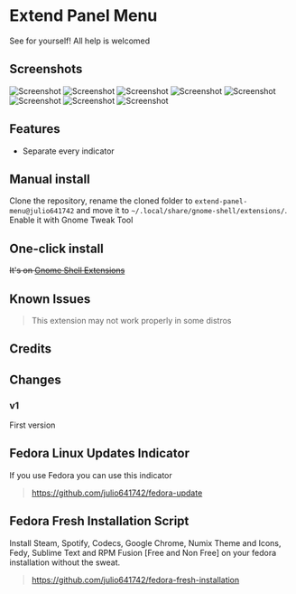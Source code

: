 # Extend Panel Menu

See for yourself!
All help is welcomed

## Screenshots
![Screenshot](https://raw.githubusercontent.com/julio641742/extend-panel-menu/master/screenshots/full.png)
![Screenshot](https://raw.githubusercontent.com/julio641742/extend-panel-menu/master/screenshots/extend-panel.png)
![Screenshot](https://raw.githubusercontent.com/julio641742/extend-panel-menu/master/screenshots/extend-panel-shell-theme.png)
![Screenshot](https://raw.githubusercontent.com/julio641742/extend-panel-menu/master/screenshots/extend-panel-volume.png)
![Screenshot](https://raw.githubusercontent.com/julio641742/extend-panel-menu/master/screenshots/extend-panel-network.png)
![Screenshot](https://raw.githubusercontent.com/julio641742/extend-panel-menu/master/screenshots/extend-panel-power.png)
![Screenshot](https://raw.githubusercontent.com/julio641742/extend-panel-menu/master/screenshots/extend-panel-calendar.png)
![Screenshot](https://raw.githubusercontent.com/julio641742/extend-panel-menu/master/screenshots/extend-panel-notifications.png)


## Features
- Separate every indicator

## Manual install
Clone the repository, rename the cloned folder to `extend-panel-menu@julio641742` and move it to `~/.local/share/gnome-shell/extensions/`. Enable it with Gnome Tweak Tool

## One-click install
<del>It's on [Gnome Shell Extensions](https://extensions.gnome.org/)</del>


## Known Issues
> This extension may not work properly in some distros

## Credits


## Changes

### v1
First version

## Fedora Linux Updates Indicator
If you use Fedora you can use this indicator
> https://github.com/julio641742/fedora-update

## Fedora Fresh Installation Script
Install Steam, Spotify, Codecs, Google Chrome, Numix Theme and Icons, Fedy, Sublime Text and RPM Fusion [Free and Non Free] on your fedora installation without the sweat.
> https://github.com/julio641742/fedora-fresh-installation
